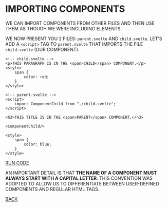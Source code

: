 # IMPORTING COMPONENTS

WE CAN IMPORT COMPONENTS FROM OTHER FILES AND THEN USE THEM AS THOUGH WE WERE INCLUDING ELEMENTS.

WE NOW PRESENT YOU 2 FILES: `parent.svelte` AND `child.svelte`. LET'S ADD A `<script>` TAG TO `parent.svelte` THAT IMPORTS THE FILE `child.svelte` (OUR COMPONENT).

```svelte
<!-- child.svelte -->
<p>THIS PARAGRAPH IS IN THE <span>CHILD</span> COMPONENT.</p>
<style>
    span {
        color: red;
    }
</style>
```

```svelte
<!-- parent.svelte -->
<script>
    import ComponentChild from "./child.svelte";
</script>

<h3>THIS TITLE IS IN THE <span>PARENT</span> COMPONENT.</h3>

<ComponentChild/>

<style>
    span {
        color: blue;
    }
</style>
```

[RUN CODE](https://svelte.dev/repl/142d924d01ff4390a8d9b466df779f04)

AN IMPORTANT DETAIL IS THAT **THE NAME OF A COMPONENT MUST ALWAYS START WITH A CAPITAL LETTER**. THIS CONVENTION WAS ADOPTED TO ALLOW US TO DIFFERENTIATE BETWEEN USER-DEFINED COMPONENTS AND REGULAR HTML TAGS.

[BACK](../README.md)
